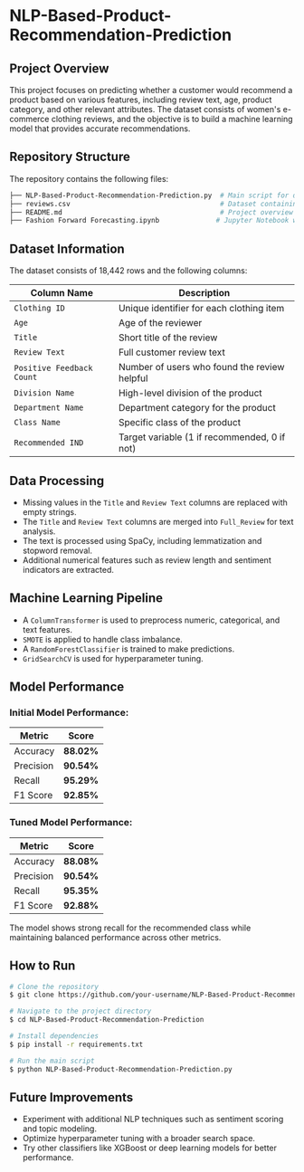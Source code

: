 # NLP-Based-Product-Recommendation-Prediction
## Project Overview

This project focuses on predicting whether a customer would recommend a product based on various features, including review text, age, product category, and other relevant attributes. The dataset consists of women's e-commerce clothing reviews, and the objective is to build a machine learning model that provides accurate recommendations.

## Repository Structure

The repository contains the following files:

```bash
├── NLP-Based-Product-Recommendation-Prediction.py  # Main script for data processing & model training
├── reviews.csv                                     # Dataset containing clothing reviews
├── README.md                                       # Project overview and repository structure
├── Fashion Forward Forecasting.ipynb              # Jupyter Notebook with step-by-step analysis
```

## Dataset Information

The dataset consists of 18,442 rows and the following columns:

| Column Name               | Description |
|---------------------------|-------------|
| `Clothing ID`             | Unique identifier for each clothing item |
| `Age`                     | Age of the reviewer |
| `Title`                   | Short title of the review |
| `Review Text`             | Full customer review text |
| `Positive Feedback Count`  | Number of users who found the review helpful |
| `Division Name`           | High-level division of the product |
| `Department Name`         | Department category for the product |
| `Class Name`              | Specific class of the product |
| `Recommended IND`         | Target variable (1 if recommended, 0 if not) |

## Data Processing

- Missing values in the `Title` and `Review Text` columns are replaced with empty strings.
- The `Title` and `Review Text` columns are merged into `Full_Review` for text analysis.
- The text is processed using SpaCy, including lemmatization and stopword removal.
- Additional numerical features such as review length and sentiment indicators are extracted.

## Machine Learning Pipeline

- A `ColumnTransformer` is used to preprocess numeric, categorical, and text features.
- `SMOTE` is applied to handle class imbalance.
- A `RandomForestClassifier` is trained to make predictions.
- `GridSearchCV` is used for hyperparameter tuning.

## Model Performance

### Initial Model Performance:

| Metric        | Score  |
|--------------|--------|
| Accuracy     | **88.02%** |
| Precision    | **90.54%** |
| Recall       | **95.29%** |
| F1 Score     | **92.85%** |

### Tuned Model Performance:

| Metric        | Score  |
|--------------|--------|
| Accuracy     | **88.08%** |
| Precision    | **90.54%** |
| Recall       | **95.35%** |
| F1 Score     | **92.88%** |

The model shows strong recall for the recommended class while maintaining balanced performance across other metrics.

## How to Run

```bash
# Clone the repository
$ git clone https://github.com/your-username/NLP-Based-Product-Recommendation-Prediction.git

# Navigate to the project directory
$ cd NLP-Based-Product-Recommendation-Prediction

# Install dependencies
$ pip install -r requirements.txt

# Run the main script
$ python NLP-Based-Product-Recommendation-Prediction.py
```

## Future Improvements

- Experiment with additional NLP techniques such as sentiment scoring and topic modeling.
- Optimize hyperparameter tuning with a broader search space.
- Try other classifiers like XGBoost or deep learning models for better performance.
